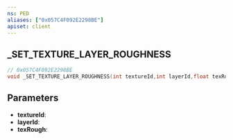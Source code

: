 ```yaml
---
ns: PED
aliases: ["0x057C4F092E2298BE"]
apiset: client
---
```

## _SET_TEXTURE_LAYER_ROUGHNESS

```c
// 0x057C4F092E2298BE
void _SET_TEXTURE_LAYER_ROUGHNESS(int textureId,int layerId,float texRough);
```


## Parameters
* **textureId**:
* **layerId**:
* **texRough**: